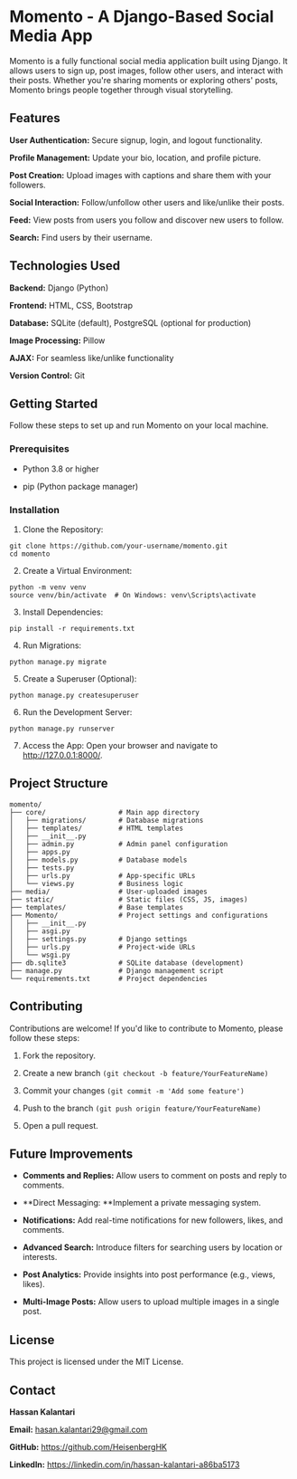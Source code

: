 # Momento - A Django-Based Social Media App

Momento is a fully functional social media application built using Django. It allows users to sign up, post images, follow other users, and interact with their posts. Whether you're sharing moments or exploring others' posts, Momento brings people together through visual storytelling.

## Features

**User Authentication:** Secure signup, login, and logout functionality.

**Profile Management:** Update your bio, location, and profile picture.

**Post Creation:** Upload images with captions and share them with your followers.

**Social Interaction:** Follow/unfollow other users and like/unlike their posts.

**Feed:** View posts from users you follow and discover new users to follow.

**Search:** Find users by their username.

## Technologies Used

**Backend:** Django (Python)

**Frontend:** HTML, CSS, Bootstrap

**Database:** SQLite (default), PostgreSQL (optional for production)

**Image Processing:** Pillow

**AJAX:** For seamless like/unlike functionality

**Version Control:** Git

## Getting Started

Follow these steps to set up and run Momento on your local machine.

### Prerequisites
- Python 3.8 or higher

- pip (Python package manager)

### Installation

1. Clone the Repository:
```
git clone https://github.com/your-username/momento.git
cd momento
```

2. Create a Virtual Environment:
```
python -m venv venv
source venv/bin/activate  # On Windows: venv\Scripts\activate
```

3. Install Dependencies:
```
pip install -r requirements.txt
```

4. Run Migrations:
```
python manage.py migrate
```

5. Create a Superuser (Optional):
```
python manage.py createsuperuser
```

6. Run the Development Server:
```
python manage.py runserver
```

7. Access the App:
Open your browser and navigate to http://127.0.0.1:8000/.

## Project Structure
```
momento/
├── core/                  # Main app directory
│   ├── migrations/        # Database migrations
│   ├── templates/         # HTML templates
│   ├── __init__.py
│   ├── admin.py           # Admin panel configuration
│   ├── apps.py
│   ├── models.py          # Database models
│   ├── tests.py
│   ├── urls.py            # App-specific URLs
│   └── views.py           # Business logic
├── media/                 # User-uploaded images
├── static/                # Static files (CSS, JS, images)
├── templates/             # Base templates
├── Momento/               # Project settings and configurations
│   ├── __init__.py
│   ├── asgi.py
│   ├── settings.py        # Django settings
│   ├── urls.py            # Project-wide URLs
│   └── wsgi.py
├── db.sqlite3             # SQLite database (development)
├── manage.py              # Django management script
└── requirements.txt       # Project dependencies
```

## Contributing

Contributions are welcome! If you'd like to contribute to Momento, please follow these steps:

1. Fork the repository.

2. Create a new branch ```(git checkout -b feature/YourFeatureName)```

3. Commit your changes ```(git commit -m 'Add some feature')```

4. Push to the branch ```(git push origin feature/YourFeatureName)```

5. Open a pull request.

## Future Improvements

- **Comments and Replies:** Allow users to comment on posts and reply to comments.

- **Direct Messaging: **Implement a private messaging system.

- **Notifications:** Add real-time notifications for new followers, likes, and comments.

- **Advanced Search:** Introduce filters for searching users by location or interests.

- **Post Analytics:** Provide insights into post performance (e.g., views, likes).

- **Multi-Image Posts:** Allow users to upload multiple images in a single post.

## License
This project is licensed under the MIT License.

## Contact

**Hassan Kalantari**

**Email:** hasan.kalantari29@gmail.com

**GitHub:** https://github.com/HeisenbergHK

**LinkedIn:** https://linkedin.com/in/hassan-kalantari-a86ba5173
